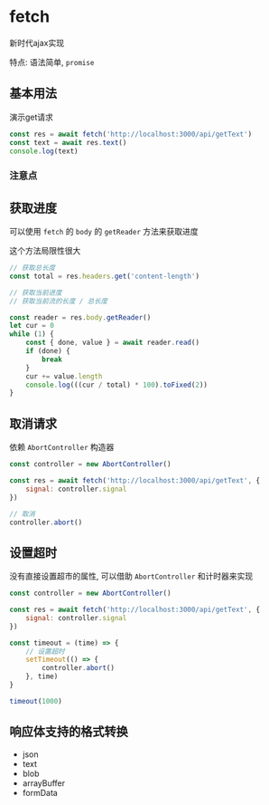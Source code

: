 # fetch

新时代ajax实现

特点: 语法简单, `promise`

## 基本用法

演示get请求

```js
const res = await fetch('http://localhost:3000/api/getText')
const text = await res.text()
console.log(text)
```

### 注意点

## 获取进度

可以使用 `fetch` 的 `body` 的 `getReader` 方法来获取进度

这个方法局限性很大

```js
// 获取总长度
const total = res.headers.get('content-length')

// 获取当前进度
// 获取当前流的长度 / 总长度

const reader = res.body.getReader()
let cur = 0
while (1) {
	const { done, value } = await reader.read()
	if (done) {
		break
	}
	cur += value.length
	console.log(((cur / total) * 100).toFixed(2))
}
```

## 取消请求

依赖 `AbortController` 构造器

```js
const controller = new AbortController()

const res = await fetch('http://localhost:3000/api/getText', {
	signal: controller.signal
})

// 取消
controller.abort()
```

## 设置超时

没有直接设置超市的属性, 可以借助 `AbortController` 和计时器来实现

```js
const controller = new AbortController()

const res = await fetch('http://localhost:3000/api/getText', {
	signal: controller.signal
})

const timeout = (time) => {
	// 设置超时
	setTimeout(() => {
		controller.abort()
	}, time)
}

timeout(1000)
```

## 响应体支持的格式转换

- json
- text
- blob
- arrayBuffer
- formData

